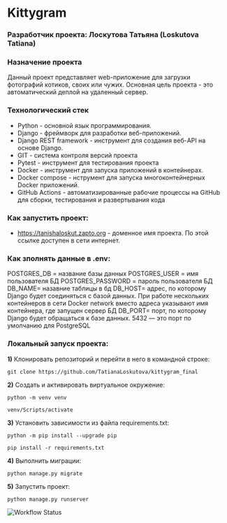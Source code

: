 # Kittygram

### Разработчик проекта: Лоскутова Татьяна (Loskutova Tatiana)

### Назначение проекта
Данный проект представляет web-приложение для загрузки фотографий котиков, своих или чужих. Основная цель проекта - это автоматический деплой на удаленный сервер.

### Технологический стек
- Python - основной язык программирования.
- Django - фреймворк для разработки веб-приложений.
- Django REST framework - инструмент для создания веб-API на основе Django.
- GIT - система контроля версий проекта
- Pytest - инструмент для тестирования проекта
- Docker - инструмент для запуска приложений в контейнерах.
- Docker compose - нструмент для запуска многоконтейнерных Docker приложений.
- GitHub Actions - автоматизированные рабочие процессы на GitHub для сборки, тестирования и развертывания кода

### Как запустить проект:
- https://tanishaloskut.zapto.org - доменное имя проекта. По этой ссылке доступен в сети интернет.

### Как зполнять данные в .env:

POSTGRES_DB = название базы данных
POSTGRES_USER = имя пользователя БД
POSTGRES_PASSWORD = пароль пользователя БД
DB_NAME= назавние таблицы в бд
DB_HOST= адрес, по которому Django будет соединяться с базой данных. При работе нескольких контейнеров в сети Docker network вместо адреса указывают имя контейнера, где запущен сервер БД
DB_PORT= порт, по которому Django будет обращаться к базе данных. 5432 — это порт по умолчанию для PostgreSQL

### Локальный запуск проекта:

**1)** Клонировать репозиторий и перейти в него в командной строке:

    git clone https://github.com/TatianaLoskutova/kittygram_final

**2)** Cоздать и активировать виртуальное окружение:

    python -m venv venv

    venv/Scripts/activate

**3)** Установить зависимости из файла requirements.txt:

    python -m pip install --upgrade pip

    pip install -r requirements.txt

**4)** Выполнить миграции:

    python manage.py migrate

**5)** Запустить проект:

    python manage.py runserver

![Workflow Status](https://img.shields.io/github/workflow/status/tatianaloskutova/kittygram_final/done)